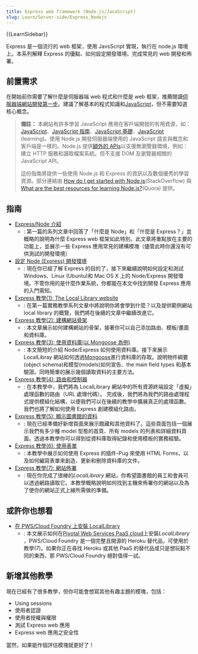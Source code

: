 ```yaml
---
title: Express web framework (Node.js/JavaScript)
slug: Learn/Server-side/Express_Nodejs
---
```


{{LearnSidebar}}

Express 是一個流行的 web 框架，使用 JavsScript 實現，執行在 node.js 環境上。本系列解釋 Express 的優點、如何設定開發環境、完成常見的 web 開發和佈署。

## 前置需求

在開始前你需要了解什麼是伺服器端 web 程式和什麼是 web 框架，推薦閱讀[伺服器端網站開發第一步](/zh-TW/docs/Learn/Server-side/First_steps)。建議了解基本的程式知識和[JavaScript](/zh-TW/docs/Web/JavaScript)，但不需要知道核心概念。

> **備註：** 本網站有許多學習 JavaScript 應用在客戶端開發的有用資源，如：[JavaScript](/zh-TW/docs/Web/JavaScript)、[JavaScript 指南](/zh-TW/docs/Web/JavaScript/Guide)、[JavaScript 基礎](/zh-TW/docs/Learn/Getting_started_with_the_web/JavaScript_basics)、[JavaScript](/zh-TW/docs/Learn/JavaScript) (learning)。使用 Node.js 開發伺服器端使用的 JavaScript 語言與概念和客戶端是一樣的。Node.js 提供[額外的 APIs](https://nodejs.org/dist/latest-v6.x/docs/api/)以支援無瀏覽器環境，例如：建立 HTTP 服務和讀取檔案系統。但不支援 DOM 及瀏覽器相關的 JavaScript API。
>
> 這份指南將提供一些使用 Node.js 和 Express 的資訊以及數個優秀的學習資源。部分連結由 [How do I get started with Node.js](http://stackoverflow.com/a/5511507/894359)(StackOverflow) 與 [What are the best resources for learning Node.js?](https://www.quora.com/What-are-the-best-resources-for-learning-Node-js?)(Quora) 提供。

## 指南

- [Express/Node 介紹](/zh-TW/docs/Learn/Server-side/Express_Nodejs/Introduction)
  - : 第一篇的系列文章中回答了「什麼是 Node」和「什麼是 Express？」並概略的說明為什麼 Express web 框架如此特別。此文章將重點放在主要的功能上，並展示一些 Express 應用常見的建構模塊（儘管此時你還沒有可供測試的開發環境）
- [設定 Node (Express) 開發環境](/zh-TW/docs/Learn/Server-side/Express_Nodejs/development_environment)
  - : 現在你已經了解 Express 的目的了，接下來繼續說明如何設定和測試 Windows、Linux (Ubuntu)和 Mac OS X 上的 Node/Express 開發環境。不管你用的是什麼作業系統，你都能在本文中找到開發 Express 應用的入門需知。
- [Express 教學(1): The Local Library website](/zh-TW/docs/Learn/Server-side/Express_Nodejs/Tutorial_local_library_website)
  - : 在第一篇實務教學系列文章中將說明你將會學到什麼？以及提供範例網站 local library 的概覽，我們將在後續的文章中繼續改進它。
- [Express 教學(2): 建構網站骨架](/zh-TW/docs/Learn/Server-side/Express_Nodejs/skeleton_website)
  - : 本文章展示如何建構網站的骨架，接著你可以自己添加路由、模板/畫面和資料庫。
- [Express 教學(3): 使用資料庫(以 Mongoose 為例)](/zh-TW/docs/Learn/Server-side/Express_Nodejs/mongoose)
  - : 本文簡短的介紹 Node/Express 如何使用資料庫。接下來展示 LocalLibray 網站如何透過[Mongoose](http://mongoosejs.com/)進行資料庫的存取。說明物件綱要(object schema)和模型(models)如何宣告、the main field types 和基本驗證。同時簡單的展示幾個讀取資料的主要方法。
- [Express 教學(4): 路由和控制器](/zh-TW/docs/Learn/Server-side/Express_Nodejs/routes)
  - : 在本教學中，我們將為 LocalLibrary 網站中的所有資源終端設定「虛擬」處理函數的路由（URL 處理代碼）。 完成後，我們將為我們的路由處理程式提供模組化結構，以便我們可以在後續的教學中擴展真正的處理函數。 我們也將了解如何使用 Express 創建模組化路由。
- [Express 教學(5): 顯示圖書館的資料](/zh-TW/docs/Learn/Server-side/Express_Nodejs/Displaying_data)
  - : 現在已經準備好新增頁面來展示館藏和其他資料了。這些頁面包括一個展示我們有多少種 model 型態的首頁、所有 models 的列表和詳細資料頁面。透過本教學你可以得到從資料庫取得紀錄和使用模板的實務經驗。
- [Express 教學(6): 使用表單](/zh-TW/docs/Learn/Server-side/Express_Nodejs/forms)
  - : 本教學中展示如何使用 Express 的插件-Pug 來使用 HTML Forms，以及如何編寫表單來創造、更新和刪除資料庫的文件。
- [Express 教學(7): 網站佈署](/zh-TW/docs/Learn/Server-side/Express_Nodejs/deployment)
  - : 現在你完成了很棒的*LocalLibrary* 網站，你希望圖書館的員工和會員可以透過網路讀取它。本教學概略說明如何找到主機來佈署你的網站以及為了使你的網站正式上線所需做的準備。

## 或許你也想看

- [在 PWS/Cloud Foundry 上安裝 LocalLibrary](/zh-TW/docs/Learn/Server-side/Express_Nodejs/Installing_on_PWS_Cloud_Foundry)
  - : 本文展示如何在[Pivotal Web Services PaaS cloud](http://run.pivotal.io)上安裝*LocalLibrary* ，PWS/Cloud Foundry 是一個完整且開源的 Heroku 替代品，可使用於教學(7)。如果你正在尋找 Heroku 或其他 PaaS 的替代品或只是想玩點不同的東西，那 PWS/Cloud Foundry 絕對值得一試。

## 新增其他教學

現在已經有了很多教學，但你可能會想寫其他有趣主題的模塊，包括：

- Using sessions
- 使用者認證
- 使用者授權與權限
- 測試 Express web 應用
- Express web 應用之安全性

當然，如果能作個評估模塊就更好了！
